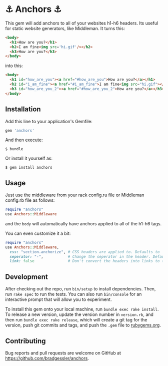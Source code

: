 # ⚓ Anchors ⚓

This gem will add anchors to all of your websites h1-h6 headers. Its useful for static website generators, like Middleman. It turns this:

```html
<body>
  <h1>How are you?</h1>
  <h2>I am fine<img src='hi.gif'/></h2>
  <h3>How are you?</h3>
</body>
```

into this:

```html
<body>
  <h1 id="how_are_you"><a href="#how_are_you">How are you?</a></h1>
  <h2 id="i_am_fine"><a href="#i_am_fine">I am fine<img src="hi.gif"></a></h2>
  <h3 id="how_are_you_2"><a href="#how_are_you_2">How are you?</a></h3>
</body>
```

## Installation

Add this line to your application's Gemfile:

```ruby
gem 'anchors'
```

And then execute:

    $ bundle

Or install it yourself as:

    $ gem install anchors

## Usage

Just use the middleware from your rack config.ru file or Middleman config.rb file as follows:

```ruby
require "anchors"
use Anchors::Middleware
```

and the `body` will automatically have anchors applied to all of the h1-h6 tags.

You can even customize it a bit:

```ruby
require "anchors"
use Anchors::Middleware,
  css: "section.anchorize", # CSS headers are applied to. Defaults to 'body'
  seperator: "-",           # Change the seperator in the header. Defaults to _
  link: false               # Don't convert the headers into links to their own anchors. Defaults to true.
```

## Development

After checking out the repo, run `bin/setup` to install dependencies. Then, run `rake spec` to run the tests. You can also run `bin/console` for an interactive prompt that will allow you to experiment.

To install this gem onto your local machine, run `bundle exec rake install`. To release a new version, update the version number in `version.rb`, and then run `bundle exec rake release`, which will create a git tag for the version, push git commits and tags, and push the `.gem` file to [rubygems.org](https://rubygems.org).

## Contributing

Bug reports and pull requests are welcome on GitHub at https://github.com/bradgessler/anchors.

